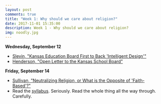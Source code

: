 ```yaml
---
layout: post
comments: true
title: "Week 1: Why should we care about religion?"
date: 2017-11-01 15:35:00
description: Week 1 - Why should we care about religion?
img: noodly.jpg
---
```


**Wednesday, September 12**
- [Slevin, "Kansas Education Board First to Back 'Intelligent Design'"](http://www.washingtonpost.com/wp-dyn/content/article/2005/11/08/AR2005110801211_pf.html)
- [Henderson, "Open Letter to the Kansas School Board"](https://www.scq.ubc.ca/open-letter-to-the-kansas-school-board/)

**Friday, September 14**
- [Sullivan, "Neutralizing Religion, or What is the Opposite of 'Faith-Based'?"](http://www.jstor.org.proxy.lawrence.edu:2048/stable/pdf/3176453.pdf)
- Read the [syllabus](../syllabus). Seriously. Read the whole thing all the way through. Carefully.